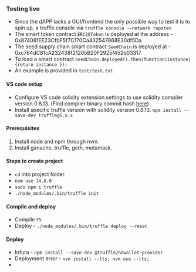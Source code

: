 ### Testing live
* Since the dAPP lacks a GUI/frontend the only possible way to test it is to spin up, a truffle console via
`truffle console --network ropsten`
* The smart token contract `ERC20Token` is deployed at the address - 0x87406fEE23CfbF5f7C170Ca432547868E30df5Da
* The seed supply chain smart contract `SeedChain` is deployed at - 0xc764dC81cA232438f21205B20F2925f452b03317
* To load a smart contract
`SeedChain.deployed().then(function(instance) {return instance });`
* An example is provided in `test/test.txt`

#### VS code setup
* Configure VS code solidity extension settings to use solidity compiler version 0.8.13. (Find compiler binary commit hash [here](https://github.com/ethereum/solc-bin/tree/gh-pages/bin))
* Install specific truffle version with solidity version 0.8.13.
`npm install --save-dev truffle@5.x.x`

#### Prerequisites
1. Install node and npm through nvm.
2. Install ganache, truffle, geth, metamask.

#### Steps to create project
* `cd` into project folder.
* `nvm use 14.8.0`
* `sudo npm i truffle`
* `./node_modules/.bin/truffle init`

#### Compile and deploy
* Compile `F5`
* Deploy - `./node_modules/.bin/truffle deploy --reset`

#### Deploy
* Infura - `npm install --save-dev @truffle/hdwallet-provider`
* Deployment error - `nvm install --lts; nvm use --lts;`
* 